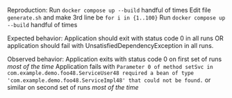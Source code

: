 Reproduction:
Run `docker compose up --build` handful of times
Edit file `generate.sh` and make 3rd line be `for i in {1..100}`
Run `docker compose up --build` handful of times

Expected behavior:
Application should exit with status code 0 in all runs
OR
application should fail with UnsatisfiedDependencyException in all runs.

Observed behavior:
Application exits with status code 0 on first set of runs *most of the time*
Application fails with `Parameter 0 of method setSvc in com.example.demo.foo48.ServiceUser48 required a bean of type 'com.example.demo.foo48.ServiceImpl48' that could not be found.` or similar on second set of runs *most of the time*
